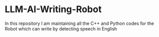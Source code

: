 # LLM-AI-Writing-Robot
In this repository I am maintaining all the C++ and Python codes for the Robot which can write by detecting speech in English
